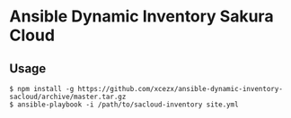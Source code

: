 # Ansible Dynamic Inventory Sakura Cloud

## Usage

```
$ npm install -g https://github.com/xcezx/ansible-dynamic-inventory-sacloud/archive/master.tar.gz
$ ansible-playbook -i /path/to/sacloud-inventory site.yml
```
